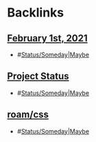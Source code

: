 
# Backlinks
## [February 1st, 2021](<February 1st, 2021.md>)
- #[Status/Someday|Maybe](<../Status/Someday|Maybe.md>)

## [Project Status](<Project Status.md>)
- #[Status/Someday|Maybe](<../Status/Someday|Maybe.md>)

## [roam/css](<roam/css.md>)
- #[Status/Someday|Maybe](<../Status/Someday|Maybe.md>)

